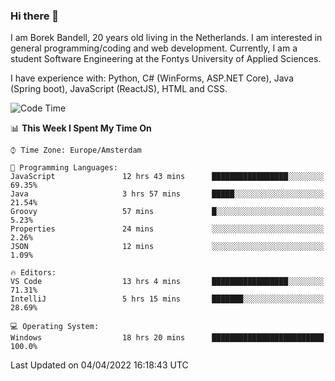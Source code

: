 ### Hi there 👋

I am Borek Bandell, 20 years old living in the Netherlands. I am interested in general programming/coding and web development. Currently, I am a student Software Engineering at the Fontys University of Applied Sciences.

I have experience with: Python, C# (WinForms, ASP.NET Core), Java (Spring boot), JavaScript (ReactJS), HTML and CSS.

<!--START_SECTION:waka-->
![Code Time](http://img.shields.io/badge/Code%20Time-57%20hrs%2059%20mins-blue)

📊 **This Week I Spent My Time On** 

```text
⌚︎ Time Zone: Europe/Amsterdam

💬 Programming Languages: 
JavaScript               12 hrs 43 mins      █████████████████░░░░░░░░   69.35% 
Java                     3 hrs 57 mins       █████░░░░░░░░░░░░░░░░░░░░   21.54% 
Groovy                   57 mins             █░░░░░░░░░░░░░░░░░░░░░░░░   5.23% 
Properties               24 mins             ░░░░░░░░░░░░░░░░░░░░░░░░░   2.26% 
JSON                     12 mins             ░░░░░░░░░░░░░░░░░░░░░░░░░   1.09%

🔥 Editors: 
VS Code                  13 hrs 4 mins       █████████████████░░░░░░░░   71.31% 
IntelliJ                 5 hrs 15 mins       ███████░░░░░░░░░░░░░░░░░░   28.69%

💻 Operating System: 
Windows                  18 hrs 20 mins      █████████████████████████   100.0%

```


 Last Updated on 04/04/2022 16:18:43 UTC
<!--END_SECTION:waka-->

<!--**tcBorek2002/tcBorek2002** is a ✨ _special_ ✨ repository because its `README.md` (this file) appears on your GitHub profile.

Here are some ideas to get you started:

- 🔭 I’m currently working on ...
- 🌱 I’m currently learning ...
- 👯 I’m looking to collaborate on ...
- 🤔 I’m looking for help with ...
- 💬 Ask me about ...
- 📫 How to reach me: ...
- 😄 Pronouns: ...
- ⚡ Fun fact: ...
-->
